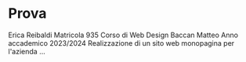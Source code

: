 # Prova

Erica Reibaldi
Matricola 935
Corso di Web Design
Baccan Matteo
Anno accademico 2023/2024
Realizzazione di un sito web monopagina per l'azienda ...

